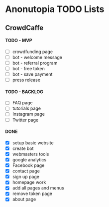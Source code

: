 # Anonutopia TODO Lists

## CrowdCaffe

#### TODO - MVP

- [ ] crowdfunding page
- [ ] bot - welcome message
- [ ] bot - referral program
- [ ] bot - free token
- [ ] bot - save payment
- [ ] press release

#### TODO - BACKLOG

- [ ] FAQ page
- [ ] tutorials page
- [ ] Instagram page
- [ ] Twitter page

#### DONE

- [x] setup basic website
- [x] create bot
- [x] webmasters tools
- [x] google analytics
- [x] Facebook page
- [x] contact page
- [x] sign up page
- [x] homepage work
- [x] add all pages and menus
- [x] remove token page
- [x] about page
